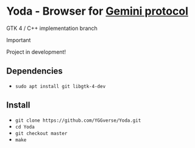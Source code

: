 # Yoda - Browser for [Gemini protocol](https://geminiprotocol.net)

GTK 4 / C++ implementation branch

> [!IMPORTANT]
> Project in development!
>

## Dependencies

* `sudo apt install git libgtk-4-dev`

## Install

* `git clone https://github.com/YGGverse/Yoda.git`
* `cd Yoda`
* `git checkout master`
* `make`